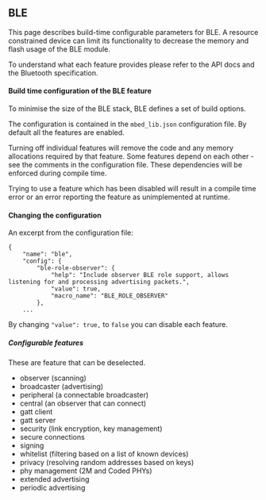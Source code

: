 <h2 id="configuration-ble">BLE</h2>

This page describes build-time configurable parameters for BLE. A resource constrained device can limit its functionality to decrease the memory and flash usage of the BLE module. 

To understand what each feature provides please refer to the API docs and the Bluetooth specification.

#### Build time configuration of the BLE feature

To minimise the size of the BLE stack, BLE defines a set of build options.

The configuration is contained in the `mbed_lib.json` configuration file. By default all the features are enabled.

Turning off individual features will remove the code and any memory allocations required by that feature. Some features depend on each other - see the comments in the configuration file. These dependencies will be enforced during compile time.

Trying to use a feature which has been disabled will result in a compile time error or an error reporting the feature as unimplemented at runtime.

#### Changing the configuration

An excerpt from the configuration file:

```
{
    "name": "ble",
    "config": {
        "ble-role-observer": {
            "help": "Include observer BLE role support, allows listening for and processing advertising packets.",
            "value": true,
            "macro_name": "BLE_ROLE_OBSERVER"
        },
    ...
```

By changing `"value": true,` to `false` you can disable each feature.

##### Configurable features

These are feature that can be deselected.

- observer (scanning)
- broadcaster (advertising)
- peripheral (a connectable broadcaster)
- central (an observer that can connect)
- gatt client
- gatt server
- security (link encryption, key management)
- secure connections
- signing
- whitelist (filtering based on a list of known devices)
- privacy (resolving random addresses based on keys)
- phy management (2M and Coded PHYs)
- extended advertising
- periodic advertising